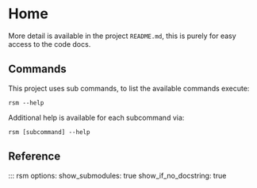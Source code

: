 # Home

More detail is available in the project `README.md`, this is purely for easy access to the code docs.

## Commands

This project uses sub commands, to list the available commands execute:

```console
rsm --help
```

Additional help is available for each subcommand via:

```console
rsm [subcommand] --help
```

## Reference

<!-- need to render with mkdocs, see /README.md -->

::: rsm
options:
show_submodules: true
show_if_no_docstring: true
